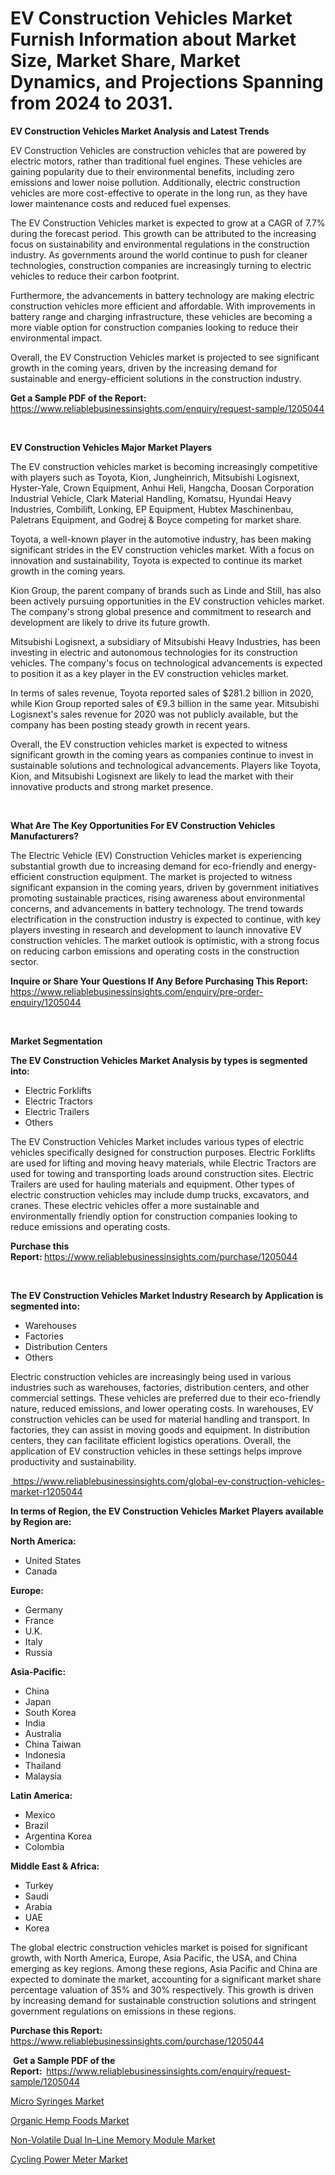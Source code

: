<p><h1>EV Construction Vehicles Market Furnish Information about Market Size, Market Share, Market Dynamics, and Projections Spanning from 2024 to 2031.</h1></p><p><strong>EV Construction Vehicles Market Analysis and Latest Trends</strong></p>
<p><p>EV Construction Vehicles are construction vehicles that are powered by electric motors, rather than traditional fuel engines. These vehicles are gaining popularity due to their environmental benefits, including zero emissions and lower noise pollution. Additionally, electric construction vehicles are more cost-effective to operate in the long run, as they have lower maintenance costs and reduced fuel expenses.</p><p>The EV Construction Vehicles market is expected to grow at a CAGR of 7.7% during the forecast period. This growth can be attributed to the increasing focus on sustainability and environmental regulations in the construction industry. As governments around the world continue to push for cleaner technologies, construction companies are increasingly turning to electric vehicles to reduce their carbon footprint.</p><p>Furthermore, the advancements in battery technology are making electric construction vehicles more efficient and affordable. With improvements in battery range and charging infrastructure, these vehicles are becoming a more viable option for construction companies looking to reduce their environmental impact.</p><p>Overall, the EV Construction Vehicles market is projected to see significant growth in the coming years, driven by the increasing demand for sustainable and energy-efficient solutions in the construction industry.</p></p>
<p><strong>Get a Sample PDF of the Report:&nbsp;</strong> <a href="https://www.reliablebusinessinsights.com/enquiry/request-sample/1205044">https://www.reliablebusinessinsights.com/enquiry/request-sample/1205044</a></p>
<p>&nbsp;</p>
<p><strong>EV Construction Vehicles Major Market Players</strong></p>
<p><p>The EV construction vehicles market is becoming increasingly competitive with players such as Toyota, Kion, Jungheinrich, Mitsubishi Logisnext, Hyster-Yale, Crown Equipment, Anhui Heli, Hangcha, Doosan Corporation Industrial Vehicle, Clark Material Handling, Komatsu, Hyundai Heavy Industries, Combilift, Lonking, EP Equipment, Hubtex Maschinenbau, Paletrans Equipment, and Godrej & Boyce competing for market share.</p><p>Toyota, a well-known player in the automotive industry, has been making significant strides in the EV construction vehicles market. With a focus on innovation and sustainability, Toyota is expected to continue its market growth in the coming years.</p><p>Kion Group, the parent company of brands such as Linde and Still, has also been actively pursuing opportunities in the EV construction vehicles market. The company's strong global presence and commitment to research and development are likely to drive its future growth.</p><p>Mitsubishi Logisnext, a subsidiary of Mitsubishi Heavy Industries, has been investing in electric and autonomous technologies for its construction vehicles. The company's focus on technological advancements is expected to position it as a key player in the EV construction vehicles market.</p><p>In terms of sales revenue, Toyota reported sales of $281.2 billion in 2020, while Kion Group reported sales of €9.3 billion in the same year. Mitsubishi Logisnext's sales revenue for 2020 was not publicly available, but the company has been posting steady growth in recent years.</p><p>Overall, the EV construction vehicles market is expected to witness significant growth in the coming years as companies continue to invest in sustainable solutions and technological advancements. Players like Toyota, Kion, and Mitsubishi Logisnext are likely to lead the market with their innovative products and strong market presence.</p></p>
<p>&nbsp;</p>
<p><strong>What Are The Key Opportunities For EV Construction Vehicles Manufacturers?</strong></p>
<p><p>The Electric Vehicle (EV) Construction Vehicles market is experiencing substantial growth due to increasing demand for eco-friendly and energy-efficient construction equipment. The market is projected to witness significant expansion in the coming years, driven by government initiatives promoting sustainable practices, rising awareness about environmental concerns, and advancements in battery technology. The trend towards electrification in the construction industry is expected to continue, with key players investing in research and development to launch innovative EV construction vehicles. The market outlook is optimistic, with a strong focus on reducing carbon emissions and operating costs in the construction sector.</p></p>
<p><strong>Inquire or Share Your Questions If Any Before Purchasing This Report:</strong> <a href="https://www.reliablebusinessinsights.com/enquiry/pre-order-enquiry/1205044">https://www.reliablebusinessinsights.com/enquiry/pre-order-enquiry/1205044</a></p>
<p>&nbsp;</p>
<p><strong>Market Segmentation</strong></p>
<p><strong>The EV Construction Vehicles Market Analysis by types is segmented into:</strong></p>
<p><ul><li>Electric Forklifts</li><li>Electric Tractors</li><li>Electric Trailers</li><li>Others</li></ul></p>
<p><p>The EV Construction Vehicles Market includes various types of electric vehicles specifically designed for construction purposes. Electric Forklifts are used for lifting and moving heavy materials, while Electric Tractors are used for towing and transporting loads around construction sites. Electric Trailers are used for hauling materials and equipment. Other types of electric construction vehicles may include dump trucks, excavators, and cranes. These electric vehicles offer a more sustainable and environmentally friendly option for construction companies looking to reduce emissions and operating costs.</p></p>
<p><strong>Purchase this Report:&nbsp;</strong><a href="https://www.reliablebusinessinsights.com/purchase/1205044">https://www.reliablebusinessinsights.com/purchase/1205044</a></p>
<p>&nbsp;</p>
<p><strong>The EV Construction Vehicles Market Industry Research by Application is segmented into:</strong></p>
<p><ul><li>Warehouses</li><li>Factories</li><li>Distribution Centers</li><li>Others</li></ul></p>
<p><p>Electric construction vehicles are increasingly being used in various industries such as warehouses, factories, distribution centers, and other commercial settings. These vehicles are preferred due to their eco-friendly nature, reduced emissions, and lower operating costs. In warehouses, EV construction vehicles can be used for material handling and transport. In factories, they can assist in moving goods and equipment. In distribution centers, they can facilitate efficient logistics operations. Overall, the application of EV construction vehicles in these settings helps improve productivity and sustainability.</p></p>
<p><a href="https://www.reliablebusinessinsights.com/global-ev-construction-vehicles-market-r1205044">&nbsp;https://www.reliablebusinessinsights.com/global-ev-construction-vehicles-market-r1205044</a></p>
<p><strong>In terms of Region, the EV Construction Vehicles Market Players available by Region are:</strong></p>
<p>
    <p> <strong> North America: </strong>
        <ul>
            <li>United States</li>
            <li>Canada</li>
        </ul>
        </p> 
    <p> <strong> Europe: </strong>
        <ul>
            <li>Germany</li>
            <li>France</li>
            <li>U.K.</li>
            <li>Italy</li>
            <li>Russia</li>
        </ul>
        </p> 
    <p> <strong> Asia-Pacific: </strong>
        <ul>
            <li>China</li>
            <li>Japan</li>
            <li>South Korea</li>
            <li>India</li>
            <li>Australia</li>
            <li>China Taiwan</li>
            <li>Indonesia</li>
            <li>Thailand</li>
            <li>Malaysia</li>
        </ul>
        </p> 
    <p> <strong> Latin America: </strong>
        <ul>
            <li>Mexico</li>
            <li>Brazil</li>
            <li>Argentina Korea</li>
            <li>Colombia</li>
        </ul>
        </p> 
    <p> <strong> Middle East & Africa: </strong>
        <ul>
            <li>Turkey</li>
            <li>Saudi</li>
            <li>Arabia</li>
            <li>UAE</li>
            <li>Korea</li>
        </ul>
    </p>
    </p>
<p><p>The global electric construction vehicles market is poised for significant growth, with North America, Europe, Asia Pacific, the USA, and China emerging as key regions. Among these regions, Asia Pacific and China are expected to dominate the market, accounting for a significant market share percentage valuation of 35% and 30% respectively. This growth is driven by increasing demand for sustainable construction solutions and stringent government regulations on emissions in these regions.</p></p>
<p><strong>Purchase this Report: </strong><a href="https://www.reliablebusinessinsights.com/purchase/1205044">https://www.reliablebusinessinsights.com/purchase/1205044</a></p>
<p>&nbsp;<strong>Get a Sample PDF of the Report:&nbsp;&nbsp;</strong><a href="https://www.reliablebusinessinsights.com/enquiry/request-sample/1205044">https://www.reliablebusinessinsights.com/enquiry/request-sample/1205044</a></p>
<p><strong></strong></p>
<p><p><a href="https://medium.com/@sallyselcenk46/micro-syringes-market-a-global-and-regional-analysis-focus-on-end-user-product-and-region-52d8c951d1b8">Micro Syringes Market</a></p><p><a href="https://github.com/JosephWillisbXXgf/Market-Research-Report-List-1/blob/main/organic-hemp-foods-market.md">Organic Hemp Foods Market</a></p><p><a href="https://github.com/mdkiwi4kiwi/Market-Research-Report-List-1/blob/main/non-volatile-dual-inline-memory-module-market.md">Non-Volatile Dual In–Line Memory Module Market</a></p><p><a href="https://medium.com/@neilrogers69/cycling-power-meter-market-global-market-share-and-ranking-overall-sales-and-demand-forecast-5c7e590556ae">Cycling Power Meter Market</a></p></p>